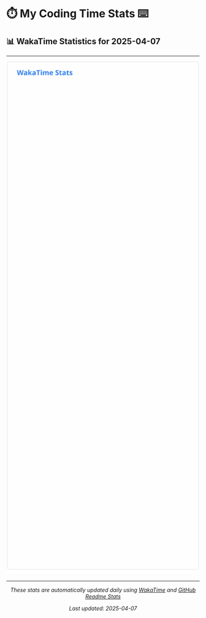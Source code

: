 # ⏱️ My Coding Time Stats ⌨️

## 📊 WakaTime Statistics for 2025-04-07

---

<div align="center">

<img src="./images/wakatime-stats-2025-04-07.svg" alt="WakaTime Stats" width="500">

</div>

---

<div align="center">

*These stats are automatically updated daily using [WakaTime](https://wakatime.com) and [GitHub Readme Stats](https://github.com/anuraghazra/github-readme-stats)*

*Last updated: 2025-04-07*
</div>
